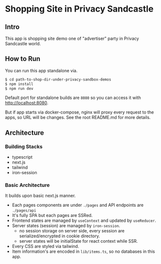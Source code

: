 # Shopping Site in Privacy Sandcastle

## Intro

This app is shopping site demo one of "advertiser" party in Privacy Sandcastle world.

## How to Run

You can run this app standalone via.

```sh
$ cd path-to-shop-dir-under-privacy-sandbox-demos
$ npm install
$ npm run dev
```

Default port for standalone builds are `8080` so you can access it with <http://localhost:8080>.

But if app starts via docker-compose, nginx will proxy every request to the apps, so URL will be changes. See the root README.md for more details.

## Architecture

### Building Stacks

- typescript
- next.js
- tailwind
- iron-session

### Basic Architecture

It builds upon basic next.js manner.

- Each pages components are under `./pages` and API endpoints are `./pages/api`
- It's fully SPA but each pages are SSRed.
- Frontend states are managed by `useContext` and updated by `useReducer`.
- Server states (session) are managed by `iron-session`.
  - no session storage on server side, every session are serialized/encrypted in cookie directory.
  - server states will be initialState for react context while SSR.
- Every CSS are styled via tailwind.
- Item information's are encoded in `lib/items.ts`, so no databases in this app.

